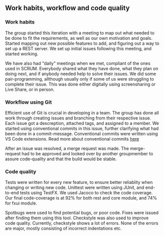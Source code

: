 ## Work habits, workflow and code quality

### Work habits 

The group started this iteration with a meeting to map out what needed to be done to fit the requirements, as well as our own motivation and goals. Started mapping out new possible features to add, and figuring out a way to set up a REST server. We set up initial issues following this meeting, and started working.

We have also had "daily" meetings when we met, compliant of the ones used in SCRUM. Everybody shared what they have done, what they plan on doing next, and if anybody needed help to solve their issues. We did some pair-programming, allthough usually only if some of us were struggling to complete their issue. This was done either digitally using screensharing or Live Share, or in person. 

### Workflow using Git

Efficient use of Git is crucial in developing in a team. The group has done all work through creating issues and branching from their respective issue. Each issue got a descreption, attached tags, and assigned to a member. We started using conventional commits in this issue, further clarifying what had been done in a commit-message. Conventional commits were written using VS Code extensions. Read more about conventional commits [here](https://www.conventionalcommits.org/en/v1.0.0/)

After an issue was resolved, a merge request was made. The merge-request had to be approved and looked over by another groupmember to assure code-quality and that the build would be stable. 

### Code quality

Tests were written for every new feature, to ensure better reliablity when changing or writing new code. Unittest were written using JUnit, and end-to-end tests using TestFX. We used Jacoco to check the code coverage. 
Our final code-coverage is at 92% for both rest and core module, and 74% for fxui module. 

Spotbugs were used to find potential bugs, or poor code. Fixes were issued after finding them using this tool. Checkstyle was also used to improve code quality. Currently, checkstyle shows a lot of errors. None of the errors are major, mostly consisting of incorrect indentations etc. 

<!-- We have meetings where we together map out what the project needs, based on the requirements of the next release, when we need it done and an estimate of when we should have the next meeting. We then structure the work thats needed by writing them as issues on Github, which are then delegated between us. Who gets which issues gets decided by trying to give everyone a fair share of work, while also trying to diversify everyones type of work throughout the project. The issues are made with tags which communicate what kind of work that needs to be done. We choose between testing, core, infrastructure, UI, documentation or bug after whats most fitting. In addition to writing a description of what the issue is about. We also choose what release of the project the issue is made for and who gets assigned to it. The assignee then creates a branch out of the issue, and starts working out of said branch. If the assignee gets stuck he can easily get help as theres a high tolerance for anyone to ask for help from the group. The branch is then requested to merge to the masterbranch when the issue is complete, after firstly being commited with a message saying what has been done. The branch gets reviewed by another in the group before being confirmed and merged. We have kept an efficient and structured workflow by using this system.

We use a varierity of tools to ensure that our code quality is high. We do so through writing tests, using jacoco, spotbugs and checkstyle. Our approach to writing tests is by first writing our code to near completion, and then writing tests to the equivalent code. We write test code that checks that everything we want the project to do gets done correctly, while everything outside that is either not possible for the user to do, or gives errors. The tests are created by going through every method or graphical function and planing how it should and shouldnt work. We then write tests based on this. We then check with jacoco to show if tests are missing and then return to writing tests until we are satified. Furthermore we use checkstyle and spotbugs. We have the file eclipse-java-google-style.xml that controls the settings for checkstyle and exclude.xml for spotbugs. The settings for checkstyle follow the standard formating of eclipse-java-google-style.xml. Exclude.xml is a filter file which can pick up instances of bugs based on their bug pattern, which then get excluded from the typical bug treatment.

## Reason for late submission 

We had to get a later deadline for the third release of the project. The main reason being that the amount of work on 3 people was alot. We are only 3 people in the group so tasks took a while since there was more work per person than in a group with 4 people. Especially making the project shippable proved to be quite hard and time consuming since we did not have any module-info.java files. There was also internal problems in the group that had to be dealt with. We belive the extended deadline would help us with showing our work and knowledge in a fair way.  -->